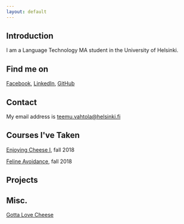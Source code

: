 ```yaml
---
layout: default
---
```


## Introduction

I am a Language Technology MA student in the University of Helsinki.

## Find me on

[Facebook](https://www.facebook.com/teemu.vahtola),
[LinkedIn](https://www.linkedin.com/in/teemu-vahtola),
[GitHub](https://github.com/teemuvh)

## Contact

My email address is teemu.vahtola@helsinki.fi

## Courses I've Taken

[Enjoying Cheese I](https://courses.helsinki.fi/enjoying-cheese-I), fall 2018

[Feline Avoidance](https://courses.helsinki.fi/feline-avoidance), fall 2018

## Projects

## Misc.

[Gotta Love Cheese](https://en.wikipedia.org/wiki/Cheese)
